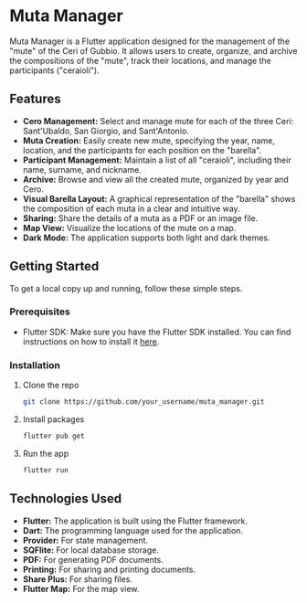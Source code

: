 # Muta Manager

Muta Manager is a Flutter application designed for the management of the "mute" of the Ceri of Gubbio. It allows users to create, organize, and archive the compositions of the "mute", track their locations, and manage the participants ("ceraioli").

## Features

*   **Cero Management:** Select and manage mute for each of the three Ceri: Sant'Ubaldo, San Giorgio, and Sant'Antonio.
*   **Muta Creation:** Easily create new mute, specifying the year, name, location, and the participants for each position on the "barella".
*   **Participant Management:** Maintain a list of all "ceraioli", including their name, surname, and nickname.
*   **Archive:** Browse and view all the created mute, organized by year and Cero.
*   **Visual Barella Layout:** A graphical representation of the "barella" shows the composition of each muta in a clear and intuitive way.
*   **Sharing:** Share the details of a muta as a PDF or an image file.
*   **Map View:** Visualize the locations of the mute on a map.
*   **Dark Mode:** The application supports both light and dark themes.

## Getting Started

To get a local copy up and running, follow these simple steps.

### Prerequisites

*   Flutter SDK: Make sure you have the Flutter SDK installed. You can find instructions on how to install it [here](https://docs.flutter.dev/get-started/install).

### Installation

1.  Clone the repo
    ```sh
    git clone https://github.com/your_username/muta_manager.git
    ```
2.  Install packages
    ```sh
    flutter pub get
    ```
3.  Run the app
    ```sh
    flutter run
    ```

## Technologies Used

*   **Flutter:** The application is built using the Flutter framework.
*   **Dart:** The programming language used for the application.
*   **Provider:** For state management.
*   **SQFlite:** For local database storage.
*   **PDF:** For generating PDF documents.
*   **Printing:** For sharing and printing documents.
*   **Share Plus:** For sharing files.
*   **Flutter Map:** For the map view.
